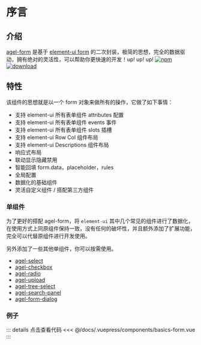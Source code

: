 # 序言

## 介绍

[agel-form](https://github.com/agrass-GitHub/agel-form) 是基于 [element-ui form](https://element.eleme.cn/#/zh-CN/component/form) 的二次封装，极简的思想，完全的数据驱动，拥有绝对的灵活性，可以帮助你更快速的开发！up! up! up!
[![npm](https://img.shields.io/npm/v/agel-form.svg)](https://www.npmjs.com/package/agel-form)
[![download](https://img.shields.io/npm/dt/agel-form)](https://npmcharts.com/compare/agel-form?minimal=true)

## 特性

该组件的思想就是以一个 form 对象来做所有的操作，它做了如下事情：

- 支持 element-ui 所有表单组件 attributes 配置
- 支持 element-ui 所有表单组件 events 事件
- 支持 element-ui 所有表单组件 slots 插槽
- 支持 element-ui Row Col 组件布局
- 支持 element-ui Descriptions 组件布局
- 响应式布局
- 联动显示隐藏禁用
- 智能回填 form.data，placeholder，rules
- 全局配置
- 数据化的基础组件
- 灵活自定义组件 / 搭配第三方组件


### 单组件

为了更好的搭配 agel-form，将 `element-ui` 其中几个常见的组件进行了数据化，在使用方式上同原组件保持一致，没有任何的破坏性，并且额外添加了扩展功能，完全可以代替原组件进行开发使用。

另外添加了一些其他单组件，你可以按需使用。

- [agel-select](https://agrass.gitee.io/agel-form/component/agel-select.html) 
- [agel-checkbox](https://agrass.gitee.io/agel-form/component/agel-checkbox-radio.html) 
- [agel-radio](https://agrass.gitee.io/agel-form/component/agel-checkbox-radio.html) 
- [agel-upload](https://agrass.gitee.io/agel-form/component/agel-upload.html) 
- [agel-tree-select](https://agrass.gitee.io/agel-form/component/agel-tree-select.html) 
- [agel-search-panel](https://agrass.gitee.io/agel-form/component/agel-search-panel.html) 
- [agel-form-dialog](https://agrass.gitee.io/agel-form/component/agel-form-dialog.html) 

### 例子

<ClientOnly><basics-form/></ClientOnly>

::: details 点击查看代码
<<< @/docs/.vuepress/components/basics-form.vue
:::